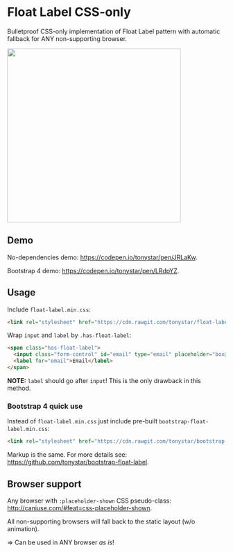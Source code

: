 Float Label CSS-only
====================

Bulletproof CSS-only implementation of Float Label pattern with automatic fallback for ANY non-supporting browser.

<img src="https://cdn.rawgit.com/tonystar/float-label-css/9dd8582/float-label-css.gif" width="400"/>


## Demo

No-dependencies demo: https://codepen.io/tonystar/pen/JRLaKw.

Bootstrap 4 demo: https://codepen.io/tonystar/pen/LRdpYZ.


## Usage

Include `float-label.min.css`:
```html
<link rel="stylesheet" href="https://cdn.rawgit.com/tonystar/float-label-css/v1.0.0/dist/float-label.min.css"/>
```

Wrap `input` and `label` by `.has-float-label`:
```html
<span class="has-float-label">
  <input class="form-control" id="email" type="email" placeholder="box@example.com"/>
  <label for="email">Email</label>
</span>
```

**NOTE:** `label` should go after `input`! This is the only drawback in this method.


### Bootstrap 4 quick use

Instead of `float-label.min.css` just include pre-built `bootstrap-float-label.min.css`:
```html
<link rel="stylesheet" href="https://cdn.rawgit.com/tonystar/bootstrap-float-label/v1.0.0/dist/bootstrap-float-label.min.css"/>
```

Markup is the same. For more details see: https://github.com/tonystar/bootstrap-float-label.


## Browser support

Any browser with `:placeholder-shown` CSS pseudo-class: http://caniuse.com/#feat=css-placeholder-shown.

All non-supporting browsers will fall back to the static layout (w/o animation).

=> Can be used in ANY browser *as is*!
